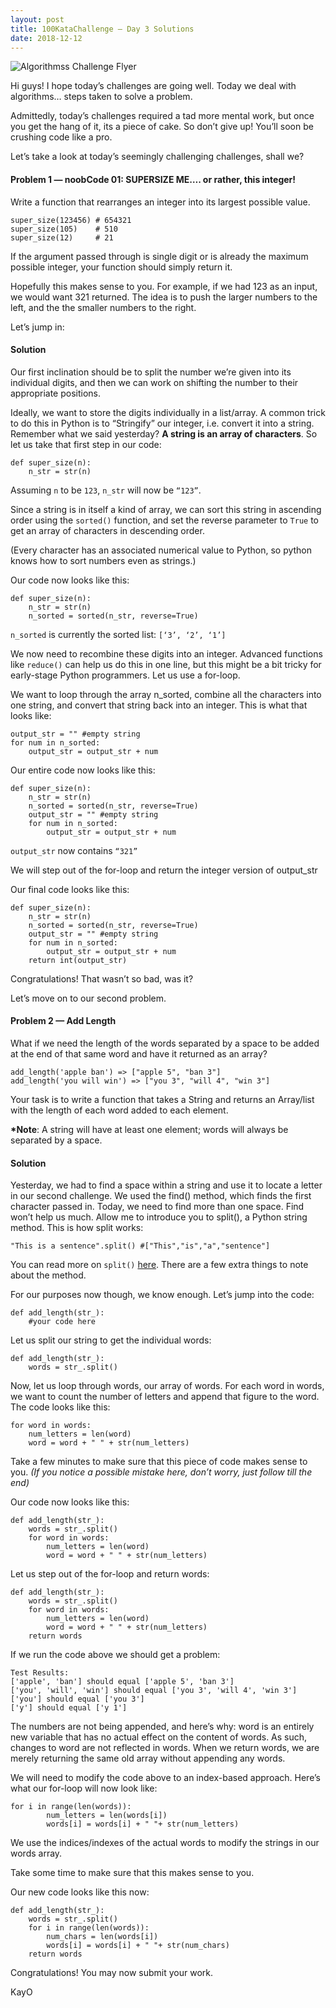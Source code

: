 ```yaml
---
layout: post
title: 100KataChallenge — Day 3 Solutions
date: 2018-12-12
---
```


![Algorithmss Challenge Flyer](https://miro.medium.com/max/1100/0*o7PVSeWlmAAwHvBO.png)

Hi guys! I hope today’s challenges are going well. Today we deal with algorithms… steps taken to solve a problem.

Admittedly, today’s challenges required a tad more mental work, but once you get the hang of it, its a piece of cake. So don’t give up! You’ll soon be crushing code like a pro.

Let’s take a look at today’s seemingly challenging challenges, shall we?

#### Problem 1 — noobCode 01: SUPERSIZE ME…. or rather, this integer!
Write a function that rearranges an integer into its largest possible value.
```
super_size(123456) # 654321
super_size(105)    # 510
super_size(12)     # 21
```

If the argument passed through is single digit or is already the
maximum possible integer, your function should simply return it.

Hopefully this makes sense to you. For example, if we had 123 as an input, we would want 321 returned. The idea is to push the larger numbers to the left, and the the smaller numbers to the right.

Let’s jump in:

#### Solution
Our first inclination should be to split the number we’re given into its individual digits, and then we can work on shifting the number to their appropriate positions.

Ideally, we want to store the digits individually in a list/array. A common trick to do this in Python is to “Stringify” our integer, i.e. convert it into a string. Remember what we said yesterday? **A string is an array of characters**. So let us take that first step in our code:
```
def super_size(n):
    n_str = str(n)
```

Assuming `n` to be `123`, `n_str` will now be `“123”`.

Since a string is in itself a kind of array, we can sort this string in ascending order using the `sorted()` function, and set the reverse parameter to `True` to get an array of characters in descending order.

(Every character has an associated numerical value to Python, so python knows how to sort numbers even as strings.)

Our code now looks like this:
```
def super_size(n):
    n_str = str(n)
    n_sorted = sorted(n_str, reverse=True)
```

`n_sorted` is currently the sorted list: `[‘3’, ‘2’, ‘1’]`

We now need to recombine these digits into an integer. Advanced functions like `reduce()` can help us do this in one line, but this might be a bit tricky for early-stage Python programmers. Let us use a for-loop.

We want to loop through the array n_sorted, combine all the characters into one string, and convert that string back into an integer. This is what that looks like:
```
output_str = "" #empty string
for num in n_sorted:
    output_str = output_str + num
```

Our entire code now looks like this:
```
def super_size(n):
    n_str = str(n)
    n_sorted = sorted(n_str, reverse=True)
    output_str = "" #empty string
    for num in n_sorted:
        output_str = output_str + num
```

`output_str` now contains `“321”`

We will step out of the for-loop and return the integer version of output_str

Our final code looks like this:
```
def super_size(n):
    n_str = str(n)
    n_sorted = sorted(n_str, reverse=True)
    output_str = "" #empty string
    for num in n_sorted:
        output_str = output_str + num
    return int(output_str)
```

Congratulations! That wasn’t so bad, was it?

Let’s move on to our second problem.

#### Problem 2 — Add Length
What if we need the length of
the words separated by a space to be added at the end of that same word
and have it returned as an array?
```
add_length('apple ban') => ["apple 5", "ban 3"]
add_length('you will win') => ["you 3", "will 4", "win 3"]
```

Your task is to write a function that takes a String and returns an
Array/list with the length of each word added to each element.

**\*Note**: A string will have at least one element; words will always be separated by a space.

#### Solution

Yesterday, we had to find a space within a string and use it to locate a letter in our second challenge. We used the find() method, which finds the first character passed in. Today, we need to find more than one space. Find won’t help us much. Allow me to introduce you to split(), a Python string method. This is how split works:
```
"This is a sentence".split() #["This","is","a","sentence"]
```
You can read more on `split()` [here](https://www.w3schools.com/python/ref_string_split.asp). There are a few extra things to note about the method.

For our purposes now though, we know enough. Let’s jump into the code:
```
def add_length(str_):
    #your code here
```

Let us split our string to get the individual words:
```
def add_length(str_):
    words = str_.split()
```

Now, let us loop through words, our array of words. For each word in words, we want to count the number of letters and append that figure to the word. The code looks like this:
```
for word in words:
    num_letters = len(word)
    word = word + " " + str(num_letters)
```

Take a few minutes to make sure that this piece of code makes sense to you. _(If you notice a possible mistake here, don’t worry, just follow till the end)_

Our code now looks like this:
```
def add_length(str_):
    words = str_.split()
    for word in words:
        num_letters = len(word)
        word = word + " " + str(num_letters)
```

Let us step out of the for-loop and return words:
```
def add_length(str_):
    words = str_.split()
    for word in words:
        num_letters = len(word)
        word = word + " " + str(num_letters)
    return words
```

If we run the code above we should get a problem:
```
Test Results:
['apple', 'ban'] should equal ['apple 5', 'ban 3']
['you', 'will', 'win'] should equal ['you 3', 'will 4', 'win 3']
['you'] should equal ['you 3']
['y'] should equal ['y 1']
```

The numbers are not being appended, and here’s why: word is an entirely new variable that has no actual effect on the content of words. As such, changes to word are not reflected in words. When we return words, we are merely returning the same old array without appending any words.

We will need to modify the code above to an index-based approach. Here’s what our for-loop will now look like:
```
for i in range(len(words)):
        num_letters = len(words[i])
        words[i] = words[i] + " "+ str(num_letters)
```

We use the indices/indexes of the actual words to modify the strings in our words array.

Take some time to make sure that this makes sense to you.

Our new code looks like this now:
```
def add_length(str_):
    words = str_.split()
    for i in range(len(words)):
        num_chars = len(words[i])
        words[i] = words[i] + " "+ str(num_chars)
    return words
```

Congratulations! You may now submit your work.

KayO
